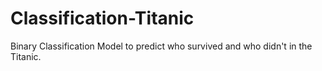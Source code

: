 # Classification-Titanic
Binary Classification Model to predict who survived and who didn't in the Titanic.
